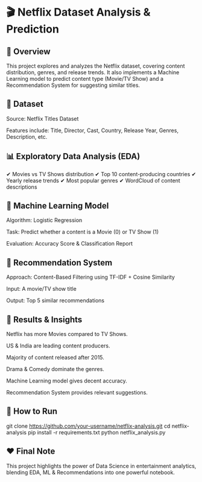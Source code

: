 # **🎬 Netflix Dataset Analysis & Prediction**
## **📌 Overview**

This project explores and analyzes the Netflix dataset, covering content distribution, genres, and release trends. It also implements a Machine Learning model to predict content type (Movie/TV Show) and a Recommendation System for suggesting similar titles.


## **📂 Dataset**

Source: Netflix Titles Dataset

Features include: Title, Director, Cast, Country, Release Year, Genres, Description, etc.


## **📊 Exploratory Data Analysis (EDA)**

✔ Movies vs TV Shows distribution
✔ Top 10 content-producing countries
✔ Yearly release trends
✔ Most popular genres
✔ WordCloud of content descriptions


## **🤖 Machine Learning Model**

Algorithm: Logistic Regression

Task: Predict whether a content is a Movie (0) or TV Show (1)

Evaluation: Accuracy Score & Classification Report


## **🎯 Recommendation System**

Approach: Content-Based Filtering using TF-IDF + Cosine Similarity

Input: A movie/TV show title

Output: Top 5 similar recommendations


## **📝 Results & Insights**

Netflix has more Movies compared to TV Shows.

US & India are leading content producers.

Majority of content released after 2015.

Drama & Comedy dominate the genres.

Machine Learning model gives decent accuracy.

Recommendation System provides relevant suggestions.


## **🚀 How to Run**
git clone https://github.com/your-username/netflix-analysis.git
cd netflix-analysis
pip install -r requirements.txt
python netflix_analysis.py


## **❤️ Final Note**

This project highlights the power of Data Science in entertainment analytics, blending EDA, ML & Recommendations into one powerful notebook.

